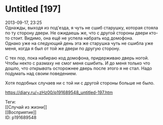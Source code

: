 Untitled [197]
===============

   
 2013-09-17, 23:25   
  Однажды, выходя из под'езда, я чуть не сшиб старушку, которая стояла по ту сторону двери. Не ожидаешь же, что с другой стороны двери кто-то стоит. Видимо, она ещё не успела набрать код домофона.   
 Однако уже на следующий день эта же старушка чуть не сшибла уже меня, когда я был от той же двери по другую сторону.   
   
 С тех пор, пока набираю код домофона, придерживаю дверь ногой. Чтобы некто с размаху не смог меня сшибить. И до меня только что дошло, что  *открывать*  осторожнее дверь после этого я не стал. Надо подумать над своим поведением.   
   
 Хотя подобных случаев ни с той ни с другой стороны больше не было.   
    
 <https://diary.ru/~zHz00/p191689548_untitled-197.htm>   
   
 Теги:   
 [[Случай из жизни]]   
 [[Восприятие]]   
 ID: p191689548